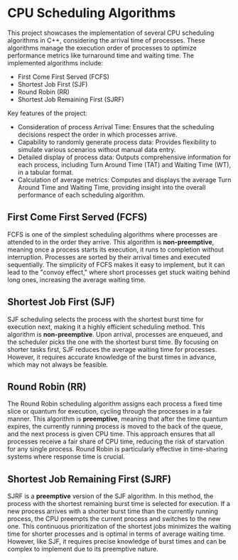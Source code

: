 # CPU Scheduling Algorithms

This project showcases the implementation of several CPU scheduling algorithms in C++, considering the arrival time of processes. These algorithms manage the execution order of processes to optimize performance metrics like turnaround time and waiting time. The implemented algorithms include:

* First Come First Served (FCFS)
* Shortest Job First (SJF)
* Round Robin (RR)
* Shortest Job Remaining First (SJRF)

Key features of the project:

- Consideration of process Arrival Time: Ensures that the scheduling decisions respect the order in which processes arrive.
- Capability to randomly generate process data: Provides flexibility to simulate various scenarios without manual data entry.
- Detailed display of process data: Outputs comprehensive information for each process, including Turn Around Time (TAT) and Waiting Time (WT), in a tabular format.
- Calculation of average metrics: Computes and displays the average Turn Around Time and Waiting Time, providing insight into the overall performance of each scheduling algorithm.

## First Come First Served (FCFS)

FCFS is one of the simplest scheduling algorithms where processes are attended to in the order they arrive. This algorithm is **non-preemptive**, meaning once a process starts its execution, it runs to completion without interruption. Processes are sorted by their arrival times and executed sequentially. The simplicity of FCFS makes it easy to implement, but it can lead to the "convoy effect," where short processes get stuck waiting behind long ones, increasing the average waiting time.

## Shortest Job First (SJF)

SJF scheduling selects the process with the shortest burst time for execution next, making it a highly efficient scheduling method. This algorithm is **non-preemptive**. Upon arrival, processes are enqueued, and the scheduler picks the one with the shortest burst time. By focusing on shorter tasks first, SJF reduces the average waiting time for processes. However, it requires accurate knowledge of the burst times in advance, which may not always be feasible.

## Round Robin (RR)

The Round Robin scheduling algorithm assigns each process a fixed time slice or quantum for execution, cycling through the processes in a fair manner. This algorithm is **preemptive**, meaning that after the time quantum expires, the currently running process is moved to the back of the queue, and the next process is given CPU time. This approach ensures that all processes receive a fair share of CPU time, reducing the risk of starvation for any single process. Round Robin is particularly effective in time-sharing systems where response time is crucial.

## Shortest Job Remaining First (SJRF)

SJRF is a **preemptive** version of the SJF algorithm. In this method, the process with the shortest remaining burst time is selected for execution. If a new process arrives with a shorter burst time than the currently running process, the CPU preempts the current process and switches to the new one. This continuous prioritization of the shortest jobs minimizes the waiting time for shorter processes and is optimal in terms of average waiting time. However, like SJF, it requires precise knowledge of burst times and can be complex to implement due to its preemptive nature.
